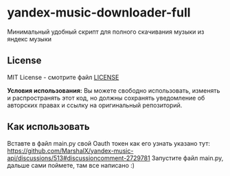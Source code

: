 # yandex-music-downloader-full

Минимальный удобный скрипт для полного скачивания музыки из яндекс музыки

## License

MIT License - смотрите файл [LICENSE](LICENSE)

**Условия использования:** Вы можете свободно использовать, изменять и распространять этот код, но должны сохранять уведомление об авторских правах и ссылку на оригинальный репозиторий.

## Как использовать
Вставте в файл main.py свой Oauth токен как его узнать указано тут: https://github.com/MarshalX/yandex-music-api/discussions/513#discussioncomment-2729781
Запустите файл main.py, дальше сами поймете, там все написано :)
